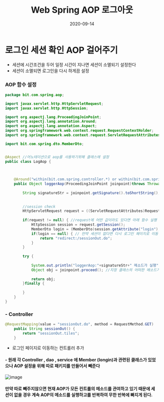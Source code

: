 ﻿---
layout: post
title:  "Web Spring AOP 로그아웃"
date:   2020-09-14
categories: [web]
---

# 로그인 세션 확인 AOP 걸어주기
- 세션에 시간조건을 두어 일정 시간이 지나면 세션이 소멸되기 설정한다
- 세션이 소멸되면 로그인을 다시 하게끔 설정


### AOP 함수 설정
```java
package bit.com.spring.aop;

import javax.servlet.http.HttpServletRequest;
import javax.servlet.http.HttpSession;

import org.aspectj.lang.ProceedingJoinPoint;
import org.aspectj.lang.annotation.Around;
import org.aspectj.lang.annotation.Aspect;
import org.springframework.web.context.request.RequestContextHolder;
import org.springframework.web.context.request.ServletRequestAttributes;

import bit.com.spring.dto.MemberDto;


@Aspect	//어노테이션으로 aop를 사용하기위해 클래스에 설정
public class LogAop {

	
	
	@Around("within(bit.com.spring.controller.*) or within(bit.com.spring.dao.impl.*)") //아까 xml의 around이며 실행할 callback함수에 붙여준다
	public Object loggerAop(ProceedingJoinPoint joinpoint)throws Throwable {
		
		String signatureStr = joinpoint.getSignature().toShortString();
		
		
		//session check
		HttpServletRequest request = ((ServletRequestAttributes)RequestContextHolder.currentRequestAttributes()).getRequest(); //현재 rquest에 들어가 있는 모든 컨텐츠를 가져온다
		
		if(request != null) { //request에 어떤 값이라도 있다면 아래 함수 실행
			HttpSession session = request.getSession();
			MemberDto login = (MemberDto)session.getAttribute("login");	//세션이 남아있는지 체크
			if(login == null) { // 만약 세션이 없다면 다시 로그인 페이지로 이동
				return "redirect:/sessionOut.do";
			}
		}
		
		try {
			
			System.out.println("loggerAop:"+signatureStr+" 메소드가 실행");
			Object obj = joinpoint.proceed(); //지정 클래스의 어떠한 메소드가 실행 시
			
			return obj;
		}finally {
			
		}
	}
}
```
### - Controller
```java
@RequestMapping(value = "sessionOut.do", method = RequestMethod.GET)
	public String sessionOut() {
		return "sessionOut.tiles";
	}
```

- 로그인 페이지로 이동하는 컨트롤러 추가

#### - 원래 각 Controller , dao , service 에 Member (longin)과 관련된 클래스가 있었으나 AOP 설정을 위해 따로 패키지를 만들어서 빼준다<br>
![image](https://user-images.githubusercontent.com/65350890/92718915-6c438200-f39d-11ea-834b-ae19aeba1b1d.png)

#### 만약 따로 빼주지않으면 현재 AOP가 모든 컨트롤의 메소드를 관여하고 있기 때문에 세션이 없을 경우 계속 AOP의 메소드를 실행하고를 반복하여 무한 반복에 빠지게 된다.
